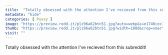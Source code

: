 ```yaml
---
title:  "Totally obsessed with the attention I've recieved from this subreddit!"
metadate: "hide"
categories: [ Pussy ]
image: "https://preview.redd.it/plz96a62btn51.jpg?auto=webp&s=e1746cec1ea8c8a061591c829387c555fcb0b844"
thumb: "https://preview.redd.it/plz96a62btn51.jpg?width=1080&crop=smart&auto=webp&s=ef6961661a155e37639dc64b93db406f88e466c2"
visit: ""
---
```

Totally obsessed with the attention I've recieved from this subreddit!
